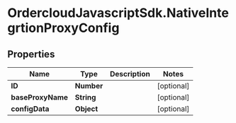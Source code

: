 # OrdercloudJavascriptSdk.NativeIntegrtionProxyConfig

## Properties
Name | Type | Description | Notes
------------ | ------------- | ------------- | -------------
**ID** | **Number** |  | [optional] 
**baseProxyName** | **String** |  | [optional] 
**configData** | **Object** |  | [optional] 


